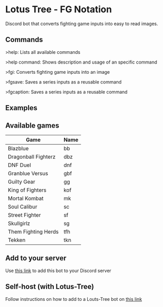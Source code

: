 # Lotus Tree - FG Notation

Discord bot that converts fighting game inputs into easy to read images.

## Commands
\>help: Lists all available commands

\>help command: Shows description and usage of an specific command

\>fgi: Converts fighting game inputs into an image

\>fgsave: Saves a series inputs as a reusable command

\>fgcaption: Saves a series inputs as a reusable command

## Examples


## Available games
| Game                | Name |
|---------------------|------|
| Blazblue            | bb   |
| Dragonball Fighterz | dbz  |
| DNF Duel            | dnf  |
| Granblue Versus     | gbf  |
| Guilty Gear         | gg   |
| King of Fighters    | kof  |
| Mortal Kombat       | mk   |
| Soul Calibur        | sc   |
| Street Fighter      | sf   |
| Skullgirlz          | sg   |
| Them Fighting Herds | tfh  |
| Tekken              | tkn  |

## Add to your server
Use [this link](https://discord.com/oauth2/authorize?client_id=928539052834177024&scope=bot&permissions=34816) to add this bot to your Discord server

## Self-host (with Lotus-Tree)
Follow instructions on how to add to a Louts-Tree bot on [this link](https://github.com/jorgev259/Lotus-Tree)
